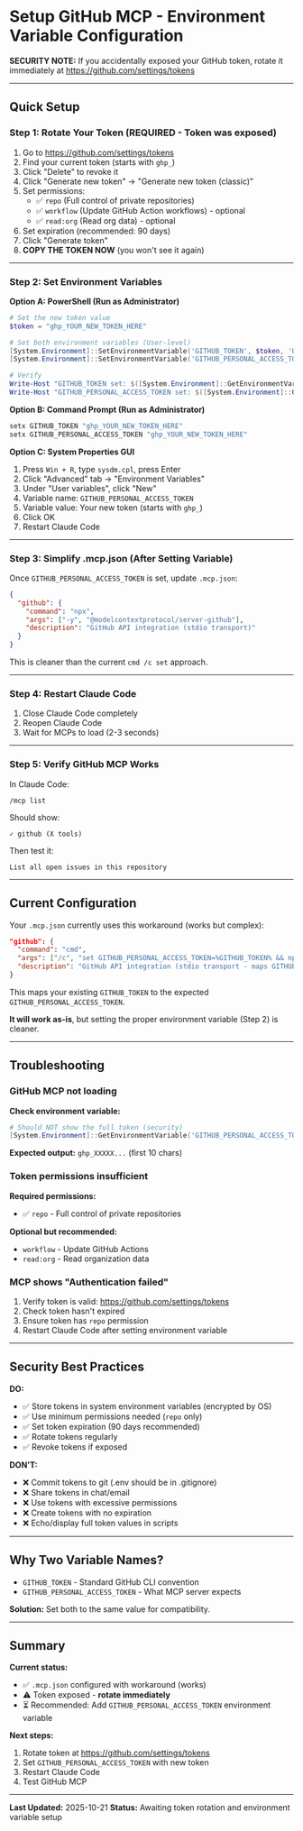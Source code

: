 # Setup GitHub MCP - Environment Variable Configuration

**SECURITY NOTE:** If you accidentally exposed your GitHub token, rotate it immediately at https://github.com/settings/tokens

---

## Quick Setup

### Step 1: Rotate Your Token (REQUIRED - Token was exposed)

1. Go to https://github.com/settings/tokens
2. Find your current token (starts with `ghp_`)
3. Click "Delete" to revoke it
4. Click "Generate new token" → "Generate new token (classic)"
5. Set permissions:
   - ✅ `repo` (Full control of private repositories)
   - ✅ `workflow` (Update GitHub Action workflows) - optional
   - ✅ `read:org` (Read org data) - optional
6. Set expiration (recommended: 90 days)
7. Click "Generate token"
8. **COPY THE TOKEN NOW** (you won't see it again)

---

### Step 2: Set Environment Variables

**Option A: PowerShell (Run as Administrator)**

```powershell
# Set the new token value
$token = "ghp_YOUR_NEW_TOKEN_HERE"

# Set both environment variables (User-level)
[System.Environment]::SetEnvironmentVariable('GITHUB_TOKEN', $token, 'User')
[System.Environment]::SetEnvironmentVariable('GITHUB_PERSONAL_ACCESS_TOKEN', $token, 'User')

# Verify
Write-Host "GITHUB_TOKEN set: $([System.Environment]::GetEnvironmentVariable('GITHUB_TOKEN', 'User').Substring(0,10))..."
Write-Host "GITHUB_PERSONAL_ACCESS_TOKEN set: $([System.Environment]::GetEnvironmentVariable('GITHUB_PERSONAL_ACCESS_TOKEN', 'User').Substring(0,10))..."
```

**Option B: Command Prompt (Run as Administrator)**

```cmd
setx GITHUB_TOKEN "ghp_YOUR_NEW_TOKEN_HERE"
setx GITHUB_PERSONAL_ACCESS_TOKEN "ghp_YOUR_NEW_TOKEN_HERE"
```

**Option C: System Properties GUI**

1. Press `Win + R`, type `sysdm.cpl`, press Enter
2. Click "Advanced" tab → "Environment Variables"
3. Under "User variables", click "New"
4. Variable name: `GITHUB_PERSONAL_ACCESS_TOKEN`
5. Variable value: Your new token (starts with `ghp_`)
6. Click OK
7. Restart Claude Code

---

### Step 3: Simplify .mcp.json (After Setting Variable)

Once `GITHUB_PERSONAL_ACCESS_TOKEN` is set, update `.mcp.json`:

```json
{
  "github": {
    "command": "npx",
    "args": ["-y", "@modelcontextprotocol/server-github"],
    "description": "GitHub API integration (stdio transport)"
  }
}
```

This is cleaner than the current `cmd /c set` approach.

---

### Step 4: Restart Claude Code

1. Close Claude Code completely
2. Reopen Claude Code
3. Wait for MCPs to load (2-3 seconds)

---

### Step 5: Verify GitHub MCP Works

In Claude Code:
```
/mcp list
```

Should show:
```
✓ github (X tools)
```

Then test it:
```
List all open issues in this repository
```

---

## Current Configuration

Your `.mcp.json` currently uses this workaround (works but complex):

```json
"github": {
  "command": "cmd",
  "args": ["/c", "set GITHUB_PERSONAL_ACCESS_TOKEN=%GITHUB_TOKEN% && npx -y @modelcontextprotocol/server-github"],
  "description": "GitHub API integration (stdio transport - maps GITHUB_TOKEN to GITHUB_PERSONAL_ACCESS_TOKEN)"
}
```

This maps your existing `GITHUB_TOKEN` to the expected `GITHUB_PERSONAL_ACCESS_TOKEN`.

**It will work as-is**, but setting the proper environment variable (Step 2) is cleaner.

---

## Troubleshooting

### GitHub MCP not loading

**Check environment variable:**
```powershell
# Should NOT show the full token (security)
[System.Environment]::GetEnvironmentVariable('GITHUB_PERSONAL_ACCESS_TOKEN', 'User').Substring(0, 10)
```

**Expected output:** `ghp_XXXXX...` (first 10 chars)

### Token permissions insufficient

**Required permissions:**
- ✅ `repo` - Full control of private repositories

**Optional but recommended:**
- `workflow` - Update GitHub Actions
- `read:org` - Read organization data

### MCP shows "Authentication failed"

1. Verify token is valid: https://github.com/settings/tokens
2. Check token hasn't expired
3. Ensure token has `repo` permission
4. Restart Claude Code after setting environment variable

---

## Security Best Practices

**DO:**
- ✅ Store tokens in system environment variables (encrypted by OS)
- ✅ Use minimum permissions needed (`repo` only)
- ✅ Set token expiration (90 days recommended)
- ✅ Rotate tokens regularly
- ✅ Revoke tokens if exposed

**DON'T:**
- ❌ Commit tokens to git (.env should be in .gitignore)
- ❌ Share tokens in chat/email
- ❌ Use tokens with excessive permissions
- ❌ Create tokens with no expiration
- ❌ Echo/display full token values in scripts

---

## Why Two Variable Names?

- `GITHUB_TOKEN` - Standard GitHub CLI convention
- `GITHUB_PERSONAL_ACCESS_TOKEN` - What MCP server expects

**Solution:** Set both to the same value for compatibility.

---

## Summary

**Current status:**
- ✅ `.mcp.json` configured with workaround (works)
- ⚠️ Token exposed - **rotate immediately**
- ⏳ Recommended: Add `GITHUB_PERSONAL_ACCESS_TOKEN` environment variable

**Next steps:**
1. Rotate token at https://github.com/settings/tokens
2. Set `GITHUB_PERSONAL_ACCESS_TOKEN` with new token
3. Restart Claude Code
4. Test GitHub MCP

---

**Last Updated:** 2025-10-21
**Status:** Awaiting token rotation and environment variable setup
